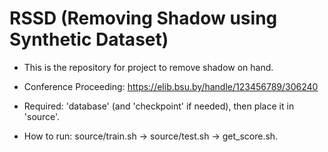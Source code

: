 # RSSD (Removing Shadow using Synthetic Dataset)
- This is the repository for project to remove shadow on hand. 
- Conference Proceeding: https://elib.bsu.by/handle/123456789/306240

- Required: 'database' (and 'checkpoint' if needed), then place it in 'source'.
- How to run: source/train.sh -> source/test.sh -> get_score.sh.
